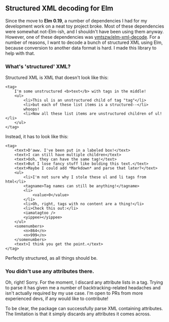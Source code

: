 ## Structured XML decoding for Elm

Since the move to **Elm 0.19**, a number of dependencies I had for my development work on a neat toy project broke. Most of these dependencies were somewhat not-Elm-ish, and I shouldn't have been using them anyway. However, one of these dependencies was [ymtszw/elm-xml-decode](https://github.com/ymtszw/elm-xml-decode/tree/1.0.1). For a number of reasons, I want to decode a bunch of structured XML using Elm, because conversion to another data format is hard. I made this library to help with that.

### What's 'structured' XML?

Structured XML is XML that doesn't look like this:

    <tag>
        I'm some unstructured <b>text</b> with tags in the middle!
        <ul>
            <li>This ul is an unstructured child of tag "tag"</li>
            <li>but each of these list items is a structured--</li>
            whoops!
            <li>Now all these list items are unstructured children of ul!</li>
        </ul>
    </tag>

Instead, it has to look like this:

    <tag>
        <text>D'aww. I've been put in a labeled box!</text>
        <text>I can still have multiple children</text>
        <text>Ooh, they can have the same tag!</text>
        <text>But I lose fancy stuff like bolding this text.</text>
        <text>Maybe I could add *Markdown* and parse that later?</text>
        <ul>
            <li>I'm not sure why I stole these ul and li tags from html</li>
            <tagname>Tag names can still be anything!</tagname>
            <li>
                <value>0</value>
            </li>
            <li>Oh, right, tags with no content are a thing!</li>
            <li>Check this out:</li>
            <iamatagtoo />
            <yippee></yippee>
        </ul>
        <somenumbers>
            <n>864</n>
            <n>999</n>
        </somenumbers>
        <text>I think you get the point.</text>
    </tag>

Perfectly structured, as all things should be.

### You didn't use any attributes there.

Oh, right! Sorry. For the moment, I discard any attribute lists in a tag. Trying to parse it has given me a number of backtracking-related headaches and isn't actually required by my use case. I'm open to PRs from more experienced devs, if any would like to contribute!

To be clear, the package can successfully parse XML containing attributes. The limitation is that it simply discards any attributes it comes across.